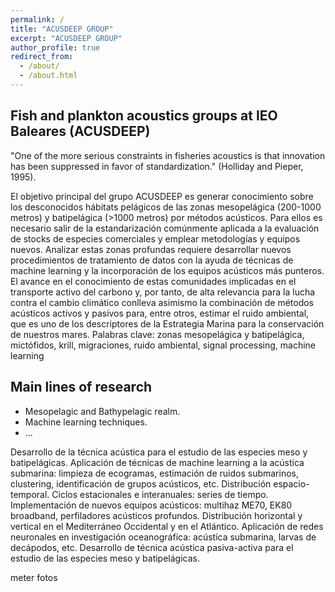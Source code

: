 ```yaml
---
permalink: /
title: "ACUSDEEP GROUP"
excerpt: "ACUSDEEP GROUP"
author_profile: true
redirect_from: 
  - /about/
  - /about.html
---
```



## Fish and plankton acoustics groups at IEO Baleares (ACUSDEEP)

"One of the more serious constraints in fisheries acoustics is that innovation has been suppressed in favor of standardization." (Holliday and Pieper, 1995).

El objetivo principal del grupo ACUSDEEP es generar conocimiento sobre los desconocidos hábitats pelágicos de las zonas mesopelágica (200-1000 metros) y batipelágica (>1000 metros) por métodos acústicos. Para ellos es necesario salir de la estandarización comúnmente aplicada a la evaluación de stocks de especies comerciales y emplear metodologías y equipos nuevos. Analizar estas zonas profundas requiere desarrollar nuevos procedimientos de tratamiento de datos con la ayuda de técnicas de machine learning y la incorporación de los equipos acústicos más punteros. El avance en el conocimiento de estas comunidades implicadas en el transporte activo del carbono y, por tanto, de alta relevancia para la lucha contra el cambio climático conlleva asimismo la combinación de métodos acústicos activos y pasivos para, entre otros, estimar el ruido ambiental, que es uno de los descriptores de la Estrategia Marina para la conservación de nuestros mares.
Palabras clave: zonas mesopelágica y batipelágica, mictófidos, krill, migraciones, ruido ambiental, signal processing, machine learning

## Main lines of research

  * Mesopelagic and Bathypelagic realm.
  * Machine learning techniques.
  * ...


Desarrollo de la técnica acústica para el estudio de las especies meso y batipelágicas.
Aplicación de técnicas de machine learning a la acústica submarina: limpieza de ecogramas, estimación de ruidos submarinos, clustering, identificación de grupos acústicos, etc.
Distribución espacio-temporal. Ciclos estacionales e interanuales: series de tiempo.
Implementación de nuevos equipos acústicos: multihaz ME70, EK80 broadband, perfiladores acústicos profundos.
Distribución horizontal y vertical en el Mediterráneo Occidental y en el Atlántico.
Aplicación de redes neuronales en investigación oceanográfica: acústica submarina, larvas de decápodos, etc.
Desarrollo de técnica acústica pasiva-activa para el estudio de las especies meso y batipelágicas.

meter fotos
